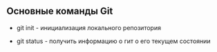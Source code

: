 ## Основные команды Git

* git init - инициализация локального репозитория

* git status - получить информацию о гит о его текущем состоянии